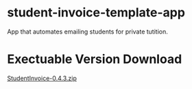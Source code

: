 # student-invoice-template-app
App that automates emailing students for private tutition. 

# Exectuable Version Download
[StudentInvoice-0.4.3.zip](https://github.com/WolfyCodeK/student-invoice-template-app/raw/main/StudentInvoiceExecutable.zip)
